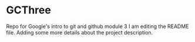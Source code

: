 # GCThree
Repo for Google's intro to git and github module 3
I am editing the README file. Adding some more details about the project description.
